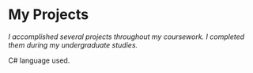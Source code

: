 # My Projects
*I accomplished several projects throughout my coursework. I completed them during my undergraduate studies.*

C# language used.
